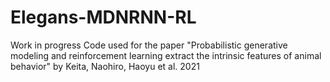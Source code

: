 # Elegans-MDNRNN-RL
Work in progress
Code used for the paper "Probabilistic generative modeling and reinforcement learning extract the intrinsic features of animal behavior" by Keita, Naohiro, Haoyu et al. 2021
